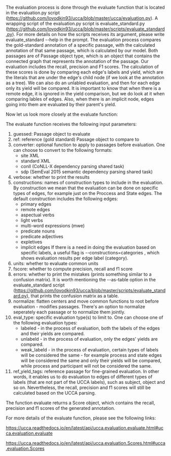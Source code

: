 The evaluation process is done through the evaluate function that is located in the evaluation.py script (https://github.com/lovodkin93/ucca/blob/master/ucca/evaluation.py).
A wrapping script of the evaluation.py script is evaluate_standard.py (https://github.com/lovodkin93/ucca/blob/master/scripts/evaluate_standard.py). For more details on how the scripts receives its argument, please write evaluate_standard --help in the prompt.
The evaluation process compares the gold-standard annotation of a specific passage, with the calculated annotation of that same passage, which is calculated by our model.
Both passages are of Passage object type, which is an object that contains the connected graph that represents the annotation of the passage.
Our evaluation includes the recall, precision and F1 scores. The calculation of these scores is done by comparing each edge's labels and yield, which are the literals that are under the edge's child node (if we look at the annotation as a tree).
We can also do an unlabled evaluation, and then for each edge only its yield will be compared. It is important to know that when there is a remote edge, it is ignored in the yield comparison, but we do look at it when comparing lables of edges.
Also, when there is an implicit node, edges going into them are evaluated by their parent's yield.

Now let us look more closely at the evaluate function:

The evaluate function receives the following input parameters:
1. guessed: Passage object to evaluate
2. ref: reference (gold standard) Passage object to compare to
3. converter: optional function to apply to passages before evaluation. One can choose to convert to the following formats:
    - site XML
    - standard XML
    - conll (CoNLL-X dependency parsing shared task)
    - sdp (SemEval 2015 semantic dependency parsing shared task)
4. verbose: whether to print the results
5. constructions: names of construction types to include in the evaluation. By construction we mean that the evaluation can be done on specific types of edges, for example just on the Proccess and State edges. The default construction includes the following edges:
    - primary edges
    - remote edges
    - aspectual verbs
    - light verbs
    - multi-word expressions (mwe)
    - predicate nouns
    - predicate adjectives
    - expletives
    - implicit edges
    If there is a need in doing the evaluation based on specific labels, a useful flag is --constructions=categories , which shows evaluation results per edge label (category).
6. units: whether to evaluate common units
7. fscore: whether to compute precision, recall and f1 score
8. errors: whether to print the mistakes (prints something similar to a confusion matrix). It is worth mentioning the --as-table option in the evaluate_standard script (https://github.com/lovodkin93/ucca/blob/master/scripts/evaluate_standard.py), that prints the confusion matrix as a table.
9. normalize: flatten centers and move common functions to root before evaluation - modifies passages. There's an option to normalize seperately each passage or to normalize them jointly. 
10. eval_type: specific evaluation type(s) to limit to. One can choose one of the following evaluation types:
    - labeled - in the process of evaluation, both the labels of the edges and their yields are compared.
    - unlabeld - in the process of evaluation, only the edges' yields are compared.
    - weak_labeld - in the process of evaluation, certain types of labels will be considered the same - for example process and state edges will be considered the same and only their yields will be compared,  while process and participant will not be considered the same.
11. ref_yield_tags: reference passage for fine-grained evaluation. In other words, it enables us to do evaluation to edges of different types of labels (that are not part of the UCCA labels), such as subject, object and so on. Nevertheless, the recall, precision and f1 scores will still be calculated based on the UCCA parsing. 

The function evaluate returns a Score object, which contains the recall, precision and f1 scores of the generated annotation.

For more details of the evaluate function, please see the following links:

https://ucca.readthedocs.io/en/latest/api/ucca.evaluation.evaluate.html#ucca.evaluation.evaluate

https://ucca.readthedocs.io/en/latest/api/ucca.evaluation.Scores.html#ucca.evaluation.Scores
